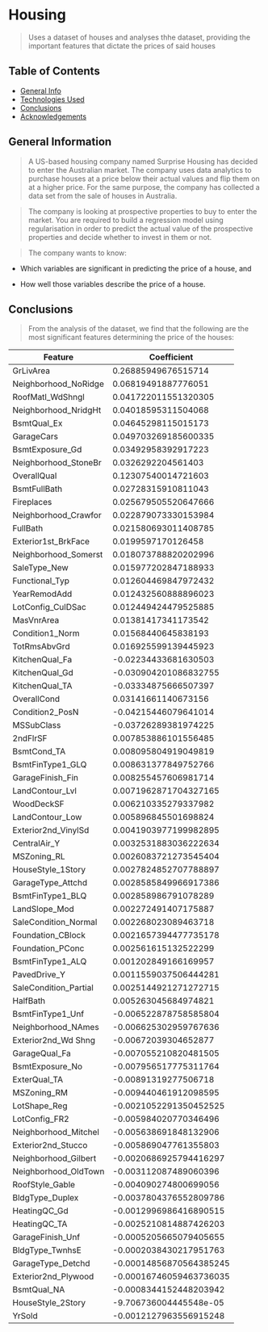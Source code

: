 # Housing
> Uses a dataset of houses and analyses thhe dataset, providing the important features that dictate the prices of said houses


## Table of Contents
* [General Info](#general-information)
* [Technologies Used](#technologies-used)
* [Conclusions](#conclusions)
* [Acknowledgements](#acknowledgements)

<!-- You can include any other section that is pertinent to your problem -->

## General Information
> A US-based housing company named Surprise Housing has decided to enter the Australian market. The company uses data analytics to purchase houses at a price below their actual values and flip them on at a higher price. For the same purpose, the company has collected a data set from the sale of houses in Australia.

> The company is looking at prospective properties to buy to enter the market. You are required to build a regression model using regularisation in order to predict the actual value of the prospective properties and decide whether to invest in them or not.

> The company wants to know:

- Which variables are significant in predicting the price of a house, and

- How well those variables describe the price of a house.

<!-- You don't have to answer all the questions - just the ones relevant to your project. -->

## Conclusions
> From the analysis of the dataset, we find that the following are the most significant features determining the price of the houses:

| Feature | Coefficient |
| --- | --- |
| GrLivArea | 0.26885949676515714 |
| Neighborhood_NoRidge | 0.06819491887776051 |
| RoofMatl_WdShngl | 0.041722011551320305 |
| Neighborhood_NridgHt | 0.04018595311504068 |
| BsmtQual_Ex | 0.04645298115015173 |
| GarageCars | 0.049703269185600335 |
| BsmtExposure_Gd | 0.03492958392917223 |
| Neighborhood_StoneBr | 0.0326292204561403 |
| OverallQual | 0.12307540014721603 |
| BsmtFullBath | 0.02728315910811043 |
| Fireplaces | 0.025679505520647666 |
| Neighborhood_Crawfor | 0.022879073330153984 |
| FullBath | 0.021580693011408785 |
| Exterior1st_BrkFace | 0.0199597170126458 |
| Neighborhood_Somerst | 0.018073788820202996 |
| SaleType_New | 0.015977202847188933 |
| Functional_Typ | 0.012604469847972432 |
| YearRemodAdd | 0.012432560888896023 |
| LotConfig_CulDSac | 0.012449424479525885 |
| MasVnrArea | 0.01381417341173542 |
| Condition1_Norm | 0.01568440645838193 |
| TotRmsAbvGrd | 0.016925599139445923 |
| KitchenQual_Fa | -0.02234433681630503 |
| KitchenQual_Gd | -0.030904201086832755 |
| KitchenQual_TA | -0.03334875666507397 |
| OverallCond | 0.03141661140673156 |
| Condition2_PosN | -0.04215446079641014 |
| MSSubClass | -0.03726289381974225 |
| 2ndFlrSF | 0.007853886101556485 |
| BsmtCond_TA | 0.008095804919049819 |
| BsmtFinType1_GLQ | 0.008631377849752766 |
| GarageFinish_Fin | 0.008255457606981714 |
| LandContour_Lvl | 0.0071962871704327165 |
| WoodDeckSF | 0.006210335279337982 |
| LandContour_Low | 0.005896845501698824 |
| Exterior2nd_VinylSd | 0.0041903977199982895 |
| CentralAir_Y | 0.0032531883036222634 |
| MSZoning_RL | 0.0026083721273545404 |
| HouseStyle_1Story | 0.0027824852707788897 |
| GarageType_Attchd | 0.0028585849966917386 |
| BsmtFinType1_BLQ | 0.002858986791078289 |
| LandSlope_Mod | 0.002272491407175887 |
| SaleCondition_Normal | 0.002268023089463718 |
| Foundation_CBlock | 0.0021657394477735178 |
| Foundation_PConc | 0.002561615132522299 |
| BsmtFinType1_ALQ | 0.001202849166169957 |
| PavedDrive_Y | 0.0011559037506444281 |
| SaleCondition_Partial | 0.0025144921271272715 |
| HalfBath | 0.005263045684974821 |
| BsmtFinType1_Unf | -0.006522878758585804 |
| Neighborhood_NAmes | -0.006625302959767636 |
| Exterior2nd_Wd Shng | -0.00672039304652877 |
| GarageQual_Fa | -0.007055210820481505 |
| BsmtExposure_No | -0.007956517775311764 |
| ExterQual_TA | -0.00891319277506718 |
| MSZoning_RM | -0.009440461912098595 |
| LotShape_Reg | -0.0021052291350452525 |
| LotConfig_FR2 | -0.005984020770346496 |
| Neighborhood_Mitchel | -0.005638691848132906 |
| Exterior2nd_Stucco | -0.005869047761355803 |
| Neighborhood_Gilbert | -0.0020686925794416297 |
| Neighborhood_OldTown | -0.003112087489060396 |
| RoofStyle_Gable | -0.004090274800699056 |
| BldgType_Duplex | -0.0037804376552809786 |
| HeatingQC_Gd | -0.0012996986416890515 |
| HeatingQC_TA | -0.0025210814887426203 |
| GarageFinish_Unf | -0.0005205665079405655 |
| BldgType_TwnhsE | -0.0002038430217951763 |
| GarageType_Detchd | -0.00014856870564385245 |
| Exterior2nd_Plywood | -0.00016746059463736035 |
| BsmtQual_NA | -0.0008344152448203942 |
| HouseStyle_2Story | -9.706736004445548e-05 |
| YrSold | -0.0012127963556915248 |

<!-- You don't have to answer all the questions - just the ones relevant to your project. -->





<!-- Optional -->
<!-- ## License -->
<!-- This project is open source and available under the [... License](). -->

<!-- You don't have to include all sections - just the one's relevant to your project -->
